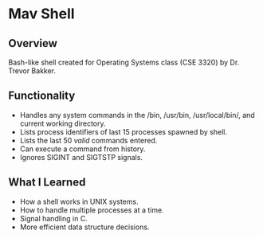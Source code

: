 # Mav Shell

## Overview
Bash-like shell created for Operating Systems class (CSE 3320) by Dr. Trevor Bakker.

## Functionality
* Handles any system commands in the /bin, /usr/bin, /usr/local/bin/, and current working directory.
* Lists process identifiers of last 15 processes spawned by shell.
* Lists the last 50 *valid* commands entered.
* Can execute a command from history.
* Ignores SIGINT and SIGTSTP signals.

## What I Learned
* How a shell works in UNIX systems.
* How to handle multiple processes at a time.
* Signal handling in C.
* More efficient data structure decisions.
